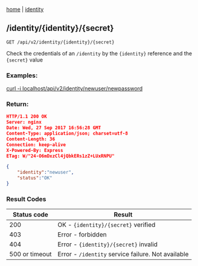 [home](/home) | [identity](/docs/api/v2/identity)

## /identity/{identity}/{secret}

`GET /api/v2/identity/{identity}/{secret}`

Check the credentials of an `/identity` by the `{identity}` reference and the `{secret}` value

### Examples: 

[curl -i localhost/api/v2/identity/newuser/newpassword](/api/v2/identity/newuser/newpassword)


### Return:
```json
HTTP/1.1 200 OK
Server: nginx
Date: Wed, 27 Sep 2017 16:56:28 GMT
Content-Type: application/json; charset=utf-8
Content-Length: 36
Connection: keep-alive
X-Powered-By: Express
ETag: W/"24-O6mDxzCl4jQbkERs1zZ+LUxRNPU"

{
    "identity":"newuser",
    "status":"OK"
}
```

### Result Codes
Status code|Result
---|---
200|OK - `{identity}/{secret}` verified
403|Error - forbidden
404|Error - `{identity}/{secret}` invalid
500 or timeout|Error - `/identity` service failure. Not available
